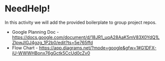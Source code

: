 # NeedHelp!

In this activity we will add the provided boilerplate to group project repos.

* Google Planning Doc - https://docs.google.com/document/d/18JR1_uqA28AaK5mV83X0YdQ1LZIpwJIGJ4gzg_1P2b0/edit?ts=5e765ffd
* Flow Chart - https://app.diagrams.net/?mode=google&gfw=1#G1DFX-iU-WWWHBonx76gGctk5CcUd0cZv0
